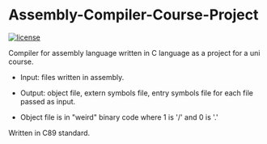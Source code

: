 # Assembly-Compiler-Course-Project
[![license](https://img.shields.io/github/license/DAVFoundation/captain-n3m0.svg?style=flat-square)](https://github.com/DAVFoundation/captain-n3m0/blob/master/LICENSE)

Compiler for assembly language written in C language as a project for a uni course.

- Input: files written in assembly.

- Output: object file, extern symbols file, entry symbols file for each file passed as input.

- Object file is in "weird" binary code where 1 is '/' and 0 is '.'

Written in C89 standard.
